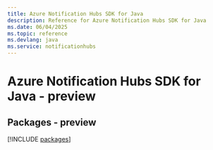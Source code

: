```yaml
---
title: Azure Notification Hubs SDK for Java
description: Reference for Azure Notification Hubs SDK for Java
ms.date: 06/04/2025
ms.topic: reference
ms.devlang: java
ms.service: notificationhubs
---
```

# Azure Notification Hubs SDK for Java - preview
## Packages - preview
[!INCLUDE [packages](notification-hubs-index.md)]